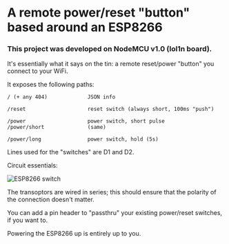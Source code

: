 
# A remote power/reset "button" based around an ESP8266
### This project was developed on NodeMCU v1.0 (lol1n board).


It's essentially what it says on the tin: a remote reset/power "button" you connect to your WiFi.

It exposes the following paths:

    / (+ any 404)             JSON info
    
    /reset                    reset switch (always short, 100ms "push")
    
    /power                    power switch, short pulse
    /power/short              (same)
    
    /power/long               power switch, hold (5s)

Lines used for the "switches" are D1 and D2.

Circuit essentials:

![ESP8266 switch](https://github.com/Kadigan/esp8266-remote-power-reset-switch/assets/16637976/61f10ace-5ef8-449d-afa2-13582a699e72)


The transoptors are wired in series; this should ensure that the polarity of the connection doesn't matter.

You can add a pin header to "passthru" your existing power/reset switches, if you want to.

Powering the ESP8266 up is entirely up to you.
